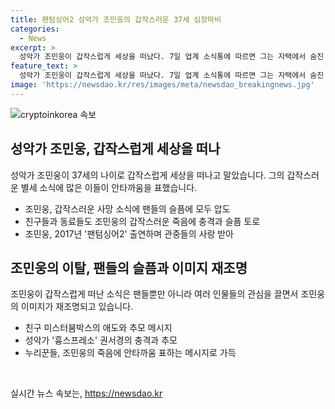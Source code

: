 ```yaml
---
title: 팬텀싱어2 성악가 조민웅의 갑작스러운 37세 심장마비
categories:
  - News
excerpt: >
  성악가 조민웅이 갑작스럽게 세상을 떠났다. 7일 업계 소식통에 따르면 그는 자택에서 숨진 채 발견됐으며, 혼자 있던 중 심장마비로 숨진 것으로 전해졌다. 그의 갑작스러운 별세 소식에 동료들의 추모와 슬픔이 이어졌으며, 누리꾼들도 안타까운 메시지를 전했다. 조민웅은 팬텀싱어2 출연으로도 알려져 있으며, 무명예고와 연세대 성악과를 졸업한 바 있다. 2017년 팬텀싱어2에서 최종 21위를 기록하기도 했다.
feature_text: >
  성악가 조민웅이 갑작스럽게 세상을 떠났다. 7일 업계 소식통에 따르면 그는 자택에서 숨진 채 발견됐으며, 혼자 있던 중 심장마비로 숨진 것으로 전해졌다. 그의 갑작스러운 별세 소식에 동료들의 추모와 슬픔이 이어졌으며, 누리꾼들도 안타까운 메시지를 전했다. 조민웅은 팬텀싱어2 출연으로도 알려져 있으며, 무명예고와 연세대 성악과를 졸업한 바 있다. 2017년 팬텀싱어2에서 최종 21위를 기록하기도 했다.
image: 'https://newsdao.kr/res/images/meta/newsdao_breakingnews.jpg'
---
```


<p><img src="https://newsdao.kr/res/images/meta/newsdao_breakingnews.jpg" alt="cryptoinkorea 속보" /></p>

<h2 data-ke-size="size26">성악가 조민웅, 갑작스럽게 세상을 떠나</h2>

<p data-ke-size="size16">성악가 조민웅이 37세의 나이로 갑작스럽게 세상을 떠나고 말았습니다. 그의 갑작스러운 별세 소식에 많은 이들이 안타까움을 표했습니다. </p>

<ul>
  <li>조민웅, 갑작스러운 사망 소식에 팬들의 슬픔에 모두 압도</li>
  <li>친구들과 동료들도 조민웅의 갑작스러운 죽음에 충격과 슬픔 토로</li>
  <li>조민웅, 2017년 '팬텀싱어2' 출연하며 관중들의 사랑 받아</li>
</ul>

<h2 data-ke-size="size26">조민웅의 이탈, 팬들의 슬픔과 이미지 재조명</h2>

<p data-ke-size="size16">조민웅이 갑작스럽게 떠난 소식은 팬들뿐만 아니라 여러 인물들의 관심을 끌면서 조민웅의 이미지가 재조명되고 있습니다. </p>

<ul>
  <li>친구 미스터붐박스의 애도와 추모 메시지</li>
  <li>성악가 '흉스프레소' 권서경의 충격과 추모</li>
  <li>누리꾼들, 조민웅의 죽음에 안타까움 표하는 메시지로 가득</li>
</ul>

<p data-ke-size="size16">&nbsp;</p>
실시간 뉴스 속보는, <a href="https://newsdao.kr" rel="dofollow">https://newsdao.kr</a>


